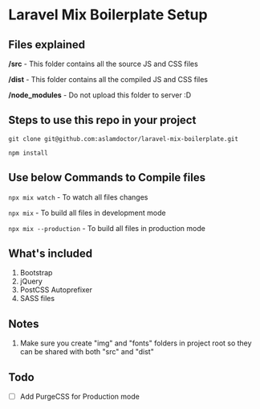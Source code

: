 # Laravel Mix Boilerplate Setup

## Files explained

**/src** - This folder contains all the source JS and CSS files

**/dist** - This folder contains all the compiled JS and CSS files

**/node_modules** - Do not upload this folder to server :D

## Steps to use this repo in your project

`git clone git@github.com:aslamdoctor/laravel-mix-boilerplate.git`

`npm install`

## Use below Commands to Compile files

`npx mix watch` - To watch all files changes

`npx mix` - To build all files in development mode

`npx mix --production` - To build all files in production mode

## What's included

1. Bootstrap
2. jQuery
3. PostCSS Autoprefixer
4. SASS files

## Notes

1. Make sure you create "img" and "fonts" folders in project root so they can be shared with both "src" and "dist"

## Todo

- [ ] Add PurgeCSS for Production mode
